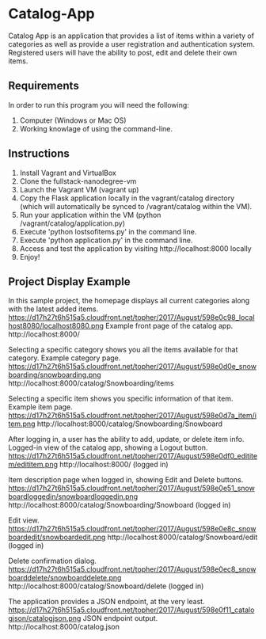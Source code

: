 # Catalog-App
Catalog App is an application that provides a list of items within a variety of categories as well as provide a user registration and authentication system. Registered users will have the ability to post, edit and delete their own items.

## Requirements
In order to run this program you will need the following:

1. Computer (Windows or Mac OS)
2. Working knowlage of using the command-line.
  
## Instructions

1. Install Vagrant and VirtualBox
2. Clone the fullstack-nanodegree-vm
3. Launch the Vagrant VM (vagrant up)
4. Copy the Flask application locally in the vagrant/catalog directory (which will automatically be synced to /vagrant/catalog within the VM).
5. Run your application within the VM (python /vagrant/catalog/application.py)
6. Execute 'python lostsofitems.py' in the command line.
7. Execute 'python application.py' in the command line.
8. Access and test the application by visiting http://localhost:8000 locally
9. Enjoy!

## Project Display Example

In this sample project, the homepage displays all current categories along with the latest added items.
https://d17h27t6h515a5.cloudfront.net/topher/2017/August/598e0c98_localhost8080/localhost8080.png
Example front page of the catalog app.
http://localhost:8000/

Selecting a specific category shows you all the items available for that category.
Example category page.
https://d17h27t6h515a5.cloudfront.net/topher/2017/August/598e0d0e_snowboarding/snowboarding.png
http://localhost:8000/catalog/Snowboarding/items

Selecting a specific item shows you specific information of that item.
Example item page.
https://d17h27t6h515a5.cloudfront.net/topher/2017/August/598e0d7a_item/item.png
http://localhost:8000/catalog/Snowboarding/Snowboard

After logging in, a user has the ability to add, update, or delete item info.
Logged-in view of the catalog app, showing a Logout button.
https://d17h27t6h515a5.cloudfront.net/topher/2017/August/598e0df0_edititem/edititem.png
http://localhost:8000/ (logged in)

Item description page when logged in, showing Edit and Delete buttons.
https://d17h27t6h515a5.cloudfront.net/topher/2017/August/598e0e51_snowboardloggedin/snowboardloggedin.png
http://localhost:8000/catalog/Snowboarding/Snowboard (logged in)

Edit view.
https://d17h27t6h515a5.cloudfront.net/topher/2017/August/598e0e8c_snowboardedit/snowboardedit.png
http://localhost:8000/catalog/Snowboard/edit (logged in)

Delete confirmation dialog.
https://d17h27t6h515a5.cloudfront.net/topher/2017/August/598e0ec8_snowboarddelete/snowboarddelete.png
http://localhost:8000/catalog/Snowboard/delete (logged in)

The application provides a JSON endpoint, at the very least.
https://d17h27t6h515a5.cloudfront.net/topher/2017/August/598e0f11_catalogjson/catalogjson.png
JSON endpoint output.
http://localhost:8000/catalog.json

